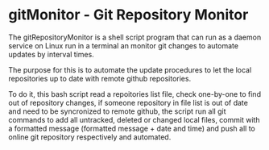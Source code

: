 # gitMonitor - Git Repository Monitor

The gitRepositoryMonitor is a shell script program that can run as a daemon service on Linux run in a terminal an monitor git changes to automate updates by interval times.

The purpose for this  is to automate the update procedures to let the local repositories up to date with remote github repositories.

To do it, this bash script read a repoitories list file, check one-by-one to find out of repository changes, if someone repository in file list is out of date and need to be syncronized to remote github, the script run all git commands to add all untracked, deleted or changed local files, commit with a formatted message (formatted message + date and time) and push all to online git repository respectively and automated.
